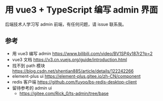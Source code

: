 # 用 vue3 + TypeScript 编写 admin 界面
后端技术人学习写 admin 前端，有任何问题，请 issue 联系我。

## 参考
* 用 vue3 编写 admin https://www.bilibili.com/video/BV1SP4y187r2?p=2
* vue3 文档 https://v3.cn.vuejs.org/guide/introduction.html
* 找不到 path 模块 https://blog.csdn.net/shentian885/article/details/122242266
* element-plus ui https://element-plus.gitee.io/zh-CN/component
* redis 客户端 https://github.com/fuyoo/bs-redis-desktop-client
* 留待参考的 admin ui
    * https://gitee.com/Rick_0/ts-admin/tree/base

